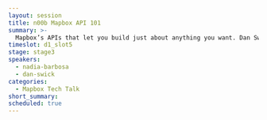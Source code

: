 ```yaml
---
layout: session
title: n00b Mapbox API 101
summary: >-
  Mapbox’s APIs that let you build just about anything you want. Dan Swick and Nadia Barbosa from Mapbox give an overview of the Mapbox stack and key APIs.
timeslot: d1_slot5
stage: stage3
speakers:
  - nadia-barbosa
  - dan-swick
categories:
  - Mapbox Tech Talk
short_summary:
scheduled: true
---
```


